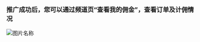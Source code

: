 ###  推广成功后，您可以通过频道页“查看我的佣金”，查看订单及计佣情况


![图片名称](http://img30.360buyimg.com/jr_image/jfs/t1/100026/11/35973/85348/6407f0f7F7cc27e7d/cbb1e6f8a4cf95ba.png)
